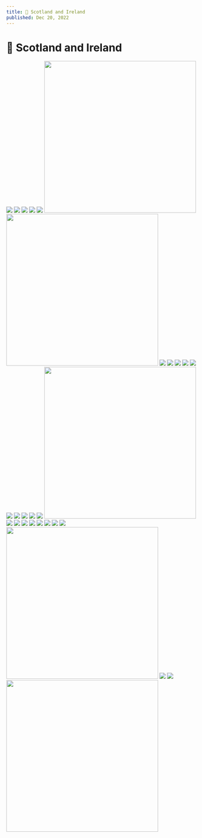 ```yaml
---
title: 📸 Scotland and Ireland
published: Dec 20, 2022
---
```

# 📸 Scotland and Ireland

<img src="https://static.bpev.me/blog/travel-scotland-ireland/medium/DSC00004%203.jpg" />

<img src="https://static.bpev.me/blog/travel-scotland-ireland/medium/DSC00007%202.jpg" />

<img src="https://static.bpev.me/blog/travel-scotland-ireland/medium/DSC00056.jpg" />

<img src="https://static.bpev.me/blog/travel-scotland-ireland/medium/DSC00088.jpg" />

<img src="https://static.bpev.me/blog/travel-scotland-ireland/medium/DSC00063.jpg" />

<img src="https://static.bpev.me/blog/travel-scotland-ireland/medium/DSC00079.jpg" width="400" />

<img src="https://static.bpev.me/blog/travel-scotland-ireland/full/IMG_20221201_181452.jpg" width="400" />

<img src="https://static.bpev.me/blog/travel-scotland-ireland/full/DSC00015.jpg" />

<img src="https://static.bpev.me/blog/travel-scotland-ireland/medium/DSC00017%202.jpg" />

<img src="https://static.bpev.me/blog/travel-scotland-ireland/full/DSC00017.jpg" />

<img src="https://static.bpev.me/blog/travel-scotland-ireland/medium/DSC00022.jpg" />

<img src="https://static.bpev.me/blog/travel-scotland-ireland/medium/DSC00034.jpg" />

<img src="https://static.bpev.me/blog/travel-scotland-ireland/medium/DSC00038%202.jpg" />

<img src="https://static.bpev.me/blog/travel-scotland-ireland/medium/DSC00041%202.jpg" />

<img src="https://static.bpev.me/blog/travel-scotland-ireland/medium/DSC00047.jpg" />

<img src="https://static.bpev.me/blog/travel-scotland-ireland/medium/DSC00049.jpg" />

<img src="https://static.bpev.me/blog/travel-scotland-ireland/medium/DSC00067.jpg" />

<img src="https://static.bpev.me/blog/travel-scotland-ireland/medium/DSC00070.jpg" width="400" />

<img src="https://static.bpev.me/blog/travel-scotland-ireland/medium/DSC00073.jpg" />

<img src="https://static.bpev.me/blog/travel-scotland-ireland/full/DSC00089.jpg" />

<img src="https://static.bpev.me/blog/travel-scotland-ireland/medium/DSC00097.jpg" />

<img src="https://static.bpev.me/blog/travel-scotland-ireland/medium/IMG_20221128_082439.jpg" />

<img src="https://static.bpev.me/blog/travel-scotland-ireland/medium/DSC00090.jpg" />

<img src="https://static.bpev.me/blog/travel-scotland-ireland/full/DSC00004%202.jpg" />

<img src="https://static.bpev.me/blog/travel-scotland-ireland/medium/DSC00008.jpg" />

<img src="https://static.bpev.me/blog/travel-scotland-ireland/medium/DSC00051.jpg" />

<img src="https://static.bpev.me/blog/travel-scotland-ireland/medium/DSC00041.jpg" width="400" />

<img src="https://static.bpev.me/blog/travel-scotland-ireland/full/DSC00028.jpg" />

<img src="https://static.bpev.me/blog/travel-scotland-ireland/medium/DSC00004.jpg" />

<img src="https://static.bpev.me/blog/travel-scotland-ireland/medium/DSC00010%202.jpg" width="400" />
